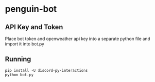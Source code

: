 # penguin-bot

## API Key and Token

Place bot token and openweather api key into a separate python file and import it into bot.py

## Running

```
pip install -U discord-py-interactions
python bot.py
```